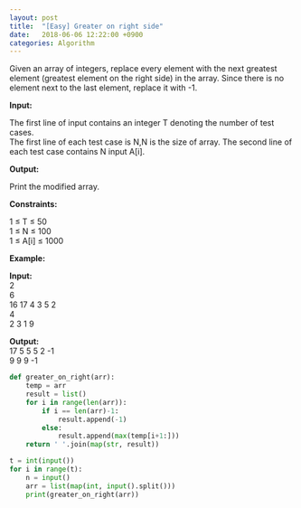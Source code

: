 ```yaml
---
layout: post
title:  "[Easy] Greater on right side"
date:   2018-06-06 12:22:00 +0900
categories: Algorithm
---
```


Given an array of integers, replace every element with the next greatest element (greatest element on the right side) in the array. Since there is no element next to the last element, replace it with -1.

**Input:**

The first line of input contains an integer T denoting the number of test cases.  
The first line of each test case is N,N is the size of array.
The second line of each test case contains N input A[i].

**Output:**

Print the modified array.

**Constraints:**

1 ≤ T ≤ 50  
1 ≤ N ≤ 100  
1 ≤ A[i] ≤ 1000  

**Example:**  

**Input:**  
2  
6  
16 17 4 3 5 2  
4  
2 3 1 9  

**Output:**  
17 5 5 5 2 -1  
9 9 9 -1


```python
def greater_on_right(arr):
    temp = arr
    result = list()
    for i in range(len(arr)):
        if i == len(arr)-1:
            result.append(-1)
        else:
            result.append(max(temp[i+1:]))
    return ' '.join(map(str, result))

t = int(input())
for i in range(t):
    n = input()
    arr = list(map(int, input().split()))
    print(greater_on_right(arr))
```